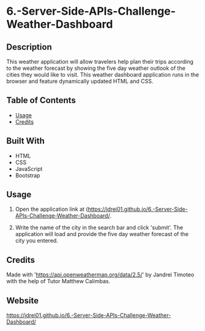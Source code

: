 # 6.-Server-Side-APIs-Challenge-Weather-Dashboard
## Description 
This weather application will allow travelers help plan their trips according to the weather forecast by showing the five day weather outlook of the cities they would like to visit. This weather dashboard application runs in the browser and feature dynamically updated HTML and CSS.
​
## Table of Contents
* [Usage](#usage)
* [Credits](#credits)

## Built With
* HTML
* CSS
* JavaScript
* Bootstrap
​
## Usage 
1. ​Open the application link at (https://jdrei01.github.io/6.-Server-Side-APIs-Challenge-Weather-Dashboard/.

2. Write the name of the city in the search bar and click 'submit'. The application will load and provide the five day weather forecast of the city you entered.
​
​
## Credits
​Made with 'https://api.openweathermap.org/data/2.5/' by Jandrei Timoteo with the help of Tutor Matthew Calimbas.

## Website
https://jdrei01.github.io/6.-Server-Side-APIs-Challenge-Weather-Dashboard/
